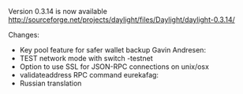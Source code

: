 Version 0.3.14 is now available
http://sourceforge.net/projects/daylight/files/Daylight/daylight-0.3.14/

Changes:
* Key pool feature for safer wallet backup
Gavin Andresen:
* TEST network mode with switch -testnet
* Option to use SSL for JSON-RPC connections on unix/osx
* validateaddress RPC command
eurekafag:
* Russian translation
